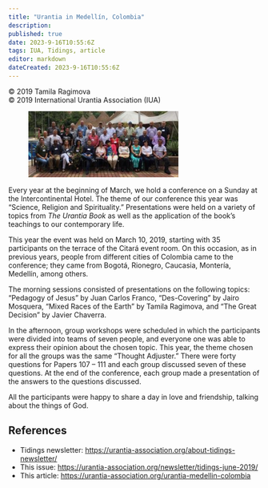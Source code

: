 ```yaml
---
title: "Urantia in Medellín, Colombia"
description: 
published: true
date: 2023-9-16T10:55:6Z
tags: IUA, Tidings, article
editor: markdown
dateCreated: 2023-9-16T10:55:6Z
---
```


<p class="v-card v-sheet theme--light gray lighten-3 px-2">© 2019 Tamila Ragimova<br>© 2019 International Urantia Association (IUA)</p>

<figure id="Figure_1" class="image urantiapedia image-style-align-left">
<img src="../../../image/article/IUA_Tidings/Conference-2019-1-e1558822347218-300x132.jpg">
</figure>

Every year at the beginning of March, we hold a conference on a Sunday at the Intercontinental Hotel. The theme of our conference this year was “Science, Religion and Spirituality.” Presentations were held on a variety of topics from _The Urantia Book_ as well as the application of the book’s teachings to our contemporary life.

This year the event was held on March 10, 2019, starting with 35 participants on the terrace of the Citará event room. On this occasion, as in previous years, people from different cities of Colombia came to the conference; they came from Bogotá, Rionegro, Caucasia, Montería, Medellín, among others.

The morning sessions consisted of presentations on the following topics: “Pedagogy of Jesus” by Juan Carlos Franco, “Des-Covering” by Jairo Mosquera, “Mixed Races of the Earth” by Tamila Ragimova, and “The Great Decision” by Javier Chaverra.

In the afternoon, group workshops were scheduled in which the participants were divided into teams of seven people, and everyone one was able to express their opinion about the chosen topic. This year, the theme chosen for all the groups was the same “Thought Adjuster.” There were forty questions for Papers 107 – 111 and each group discussed seven of these questions. At the end of the conference, each group made a presentation of the answers to the questions discussed.

All the participants were happy to share a day in love and friendship, talking about the things of God.
<br style="clear:both;"/>


## References

- Tidings newsletter: https://urantia-association.org/about-tidings-newsletter/
- This issue: https://urantia-association.org/newsletter/tidings-june-2019/
- This article: https://urantia-association.org/urantia-medellin-colombia